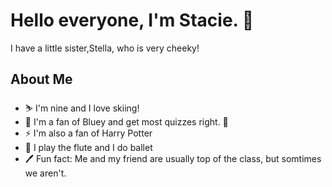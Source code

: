 # Hello everyone, I'm Stacie. 👋 
I have a little sister,Stella, who is very cheeky! 
## About Me 
- ⛷️ I'm nine and I love skiing!
- 🧠 I'm a fan of Bluey and get most quizzes right. 🤣
- ⚡ I'm also a fan of Harry Potter
- 🪈 I play the flute and I do ballet
- 🖊️ Fun fact: Me and my friend are usually top of the class, but somtimes we aren't.
